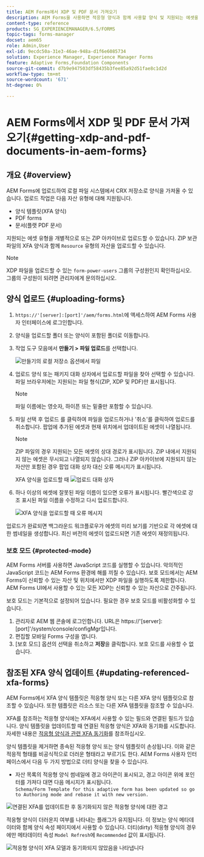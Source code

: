 ```yaml
---
title: AEM Forms에서 XDP 및 PDF 문서 가져오기
description: AEM Forms을 사용하면 적응형 양식과 함께 사용할 양식 및 지원되는 에셋을 업로드할 수 있습니다. 양식 및 관련 리소스를 ZIP으로 대량 업로드할 수도 있습니다.
content-type: reference
products: SG_EXPERIENCEMANAGER/6.5/FORMS
topic-tags: forms-manager
docset: aem65
role: Admin,User
exl-id: 9ecdc50a-31e3-46ae-948a-d1f6e6085734
solution: Experience Manager, Experience Manager Forms
feature: Adaptive Forms,Foundation Components
source-git-commit: d7b9e947503df58435b3fee85a92d51fae8c1d2d
workflow-type: tm+mt
source-wordcount: '671'
ht-degree: 0%

---
```


# AEM Forms에서 XDP 및 PDF 문서 가져오기{#getting-xdp-and-pdf-documents-in-aem-forms}

## 개요 {#overview}

AEM Forms에 업로드하여 로컬 파일 시스템에서 CRX 저장소로 양식을 가져올 수 있습니다. 업로드 작업은 다음 자산 유형에 대해 지원됩니다.

* 양식 템플릿(XFA 양식)
* PDF forms
* 문서(플랫 PDF 문서)

지원되는 에셋 유형을 개별적으로 또는 ZIP 아카이브로 업로드할 수 있습니다. ZIP 보관 파일의 XFA 양식과 함께 `Resource` 유형의 자산을 업로드할 수 있습니다.

>[!NOTE]
>
>XDP 파일을 업로드할 수 있는 `form-power-users` 그룹의 구성원인지 확인하십시오. 그룹의 구성원이 되려면 관리자에게 문의하십시오.

## 양식 업로드 {#uploading-forms}

1. `https://'[server]:[port]'/aem/forms.html`에 액세스하여 AEM Forms 사용자 인터페이스에 로그인합니다.
1. 양식을 업로드할 폴더 또는 양식이 포함된 폴더로 이동합니다.
1. 작업 도구 모음에서 **만들기 > 파일 업로드**&#x200B;를 선택합니다.

   ![만들기](assets/step.png)의 로컬 저장소 옵션에서 파일

1. 업로드 양식 또는 패키지 대화 상자에서 업로드할 파일을 찾아 선택할 수 있습니다. 파일 브라우저에는 지원되는 파일 형식(ZIP, XDP 및 PDF)만 표시됩니다.

   >[!NOTE]
   >
   >파일 이름에는 영숫자, 하이픈 또는 밑줄만 포함할 수 있습니다.

1. 파일 선택 후 업로드 를 클릭하여 파일을 업로드하거나 &#39;취소&#39;를 클릭하여 업로드를 취소합니다. 팝업에 추가된 에셋과 현재 위치에서 업데이트된 에셋이 나열됩니다.

   >[!NOTE]
   >
   >ZIP 파일의 경우 지원되는 모든 에셋의 상대 경로가 표시됩니다. ZIP 내에서 지원되지 않는 에셋은 무시되고 나열되지 않습니다. 그러나 ZIP 아카이브에 지원되지 않는 자산만 포함된 경우 팝업 대화 상자 대신 오류 메시지가 표시됩니다.

   XFA 양식을 업로드할 때 ![업로드 대화 상자](assets/upload-scr.png)

1. 하나 이상의 에셋에 잘못된 파일 이름이 있으면 오류가 표시됩니다. 빨간색으로 강조 표시된 파일 이름을 수정하고 다시 업로드합니다.

   ![XFA 양식을 업로드할 때 오류 메시지](assets/upload-scr-err.png)

업로드가 완료되면 백그라운드 워크플로우가 에셋의 미리 보기를 기반으로 각 에셋에 대한 썸네일을 생성합니다. 최신 버전의 에셋이 업로드되면 기존 에셋이 재정의됩니다.

### 보호 모드 {#protected-mode}

AEM Forms 서버를 사용하면 JavaScript 코드를 실행할 수 있습니다. 악의적인 JavaScript 코드는 AEM Forms 환경에 해를 끼칠 수 있습니다. 보호 모드에서는 AEM Forms이 신뢰할 수 있는 자산 및 위치에서만 XDP 파일을 실행하도록 제한합니다. AEM Forms UI에서 사용할 수 있는 모든 XDP는 신뢰할 수 있는 자산으로 간주됩니다.

보호 모드는 기본적으로 설정되어 있습니다. 필요한 경우 보호 모드를 비활성화할 수 있습니다.

1. 관리자로 AEM 웹 콘솔에 로그인합니다. URL은 https://&#39;[server]:[port]&#39;/system/console/configMgr입니다.
1. 편집할 모바일 Forms 구성을 엽니다.
1. [보호 모드] 옵션의 선택을 취소하고 **저장**&#x200B;을 클릭합니다. 보호 모드를 사용할 수 없습니다.

## 참조된 XFA 양식 업데이트 {#updating-referenced-xfa-forms}

AEM Forms에서 XFA 양식 템플릿은 적응형 양식 또는 다른 XFA 양식 템플릿으로 참조할 수 있습니다. 또한 템플릿은 리소스 또는 다른 XFA 템플릿을 참조할 수 있습니다.

XFA를 참조하는 적응형 양식에는 XFA에서 사용할 수 있는 필드와 연결된 필드가 있습니다. 양식 템플릿을 업데이트할 때 연결된 적응형 양식은 XFA와 동기화를 시도합니다. 자세한 내용은 [적응형 양식과 관련 XFA 동기화](../../forms/using/synchronizing-adaptive-forms-xfa.md)를 참조하십시오.

양식 템플릿을 제거하면 종속된 적응형 양식 또는 양식 템플릿이 손상됩니다. 이와 같은 적응적 형태를 비공식적으로 더러운 형태라고 부르기도 한다. AEM Forms 사용자 인터페이스에서 다음 두 가지 방법으로 더티 양식을 찾을 수 있습니다.

* 자산 목록의 적응형 양식 썸네일에 경고 아이콘이 표시되고, 경고 아이콘 위에 포인터를 가져다 대면 다음 메시지가 표시됩니다.\
  `Schema/Form Template for this adaptive form has been updated so go to Authoring mode and rebase it with new version.`

![연결된 XFA를 업데이트한 후 동기화되지 않은 적응형 양식에 대한 경고](assets/dirtyaf.png)

적응형 양식이 더러운지 여부를 나타내는 플래그가 유지됩니다. 이 정보는 양식 메타데이터와 함께 양식 속성 페이지에서 사용할 수 있습니다. 더티(dirty) 적응형 양식의 경우에만 메타데이터 속성 `Model Refresh`에 `Recommended` 값이 표시됩니다.

![적응형 양식이 XFA 모델과 동기화되지 않았음을 나타냅니다](assets/model-refresh.png)
